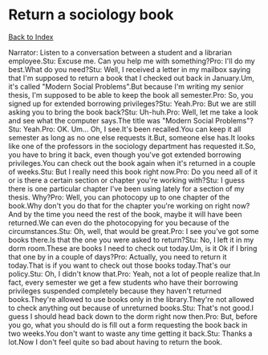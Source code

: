# Return a sociology book
[Back to Index](https://github.com/windows10010/tpoExtractor/blog/master/README.md)

Narrator: Listen to a conversation between a student and a librarian employee.Stu: Excuse me. Can you help me with something?Pro: I'll do my best.What do you need?Stu: Well, I received a letter in my mailbox saying that I'm supposed to return a book that I checked out back in January.Um, it's called "Modern Social Problems".But because I'm writing my senior thesis, I'm supposed to be able to keep the book all semester.Pro: So, you signed up for extended borrowing privileges?Stu: Yeah.Pro: But we are still asking you to bring the book back?Stu: Uh-huh.Pro: Well, let me take a look and see what the computer says.The title was "Modern Social Problems"?Stu: Yeah.Pro: OK. Um... Oh, I see.It's been recalled.You can keep it all semester as long as no one else requests it.But, someone else has.It looks like one of the professors in the sociology department has requested it.So, you have to bring it back, even though you've got extended borrowing privileges.You can check out the book again when it's returned in a couple of weeks.Stu: But I really need this book right now.Pro: Do you need all of it or is there a certain section or chapter you're working with?Stu: I guess there is one particular chapter I've been using lately for a section of my thesis. Why?Pro: Well, you can photocopy up to one chapter of the book.Why don't you do that for the chapter you're working on right now?And by the time you need the rest of the book, maybe it will have been returned.We can even do the photocopying for you because of the circumstances.Stu: Oh, well, that would be great.Pro: I see you've got some books there.Is that the one you were asked to return?Stu: No, I left it in my dorm room.These are books I need to check out today.Um, is it Ok if I bring that one by in a couple of days?Pro: Actually, you need to return it today.That is if you want to check out those books today.That's our policy.Stu: Oh, I didn't know that.Pro: Yeah, not a lot of people realize that.In fact, every semester we get a few students who have their borrowing privileges suspended completely because they haven't returned books.They're allowed to use books only in the library.They're not allowed to check anything out because of unreturned books.Stu: That's not good.I guess I should head back down to the dorm right now then.Pro: But, before you go, what you should do is fill out a form requesting the book back in two weeks.You don't want to waste any time getting it back.Stu: Thanks a lot.Now I don't feel quite so bad about having to return the book.
 